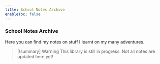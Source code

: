 ```yaml
---
title: School Notes Archive
enableToc: false
---
```

### School Notes Archive
Here you can find my notes on stuff I learnt on my many adventures.

> [!summary] Warning
> This library is still in progress. Not all notes are updated here yet!



